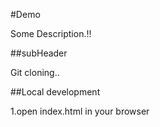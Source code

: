 #Demo

Some Description.!!

##subHeader

Git cloning..

##Local development

1.open index.html in your browser


